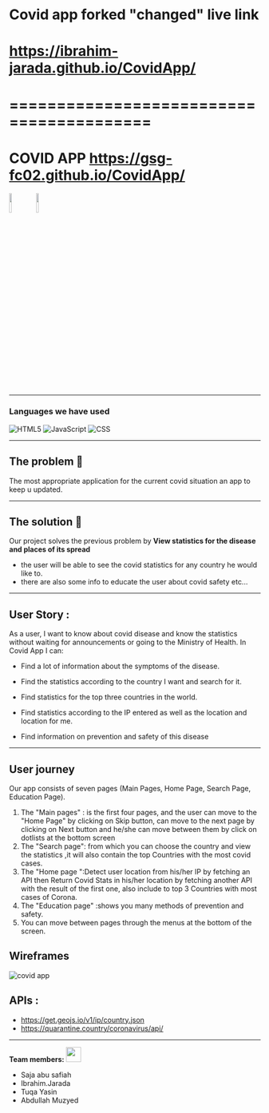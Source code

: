 # Covid app forked "changed" live link
# https://ibrahim-jarada.github.io/CovidApp/
# =========================================
# COVID APP https://gsg-fc02.github.io/CovidApp/
<IMG src="https://camo.githubusercontent.com/3e2ea701e0014e69cd14ec62c14f569a3ff9bff9/68747470733a2f2f63646e2e6c6f776769662e636f6d2f66756c6c2f366561653766643762636365326335612d736e6170652d6769662d6f6e2d74756d626c722e676966" style="display : inline;" width=10%>
 <IMG src="https://camo.githubusercontent.com/3e2ea701e0014e69cd14ec62c14f569a3ff9bff9/68747470733a2f2f63646e2e6c6f776769662e636f6d2f66756c6c2f366561653766643762636365326335612d736e6170652d6769662d6f6e2d74756d626c722e676966" style="display : inline;" width=10%>


---

### Languages we have used 

![HTML5](https://img.shields.io/badge/-HTML5-000000?style=flat&logo=HTML5)
![JavaScript](https://img.shields.io/badge/-JavaScript-000000?style=flat&logo=javascript)
![CSS](https://img.shields.io/badge/-CSS-000000?style=flat&logo=css3&logoColor=00599C)

---


## The problem :scroll:

The most appropriate application for the current covid situation an app to keep u updated.

---


## The solution 🤞

Our project solves the previous problem by **View statistics for the disease and places of its spread**
- the user will be able to see the covid statistics for any country he would like to.
- there are also some info to educate the user about covid safety etc...

 --- 
##  User Story : 
As a user, I want to know about covid disease and know the statistics without waiting for announcements or going to the Ministry of Health. In Covid App I can:

* Find a lot of information about the symptoms of the disease.

* Find the statistics according to the country I want and search for it.

* Find statistics for the top three countries in the world.

* Find statistics according to the IP entered as well as the location and location for me.

* Find information on prevention and safety of this disease
---
## User journey 


Our app consists of seven pages (Main Pages, Home Page, Search Page, Education Page).

1. The "Main pages" : is the first four pages, and the user can move to the "Home Page" by clicking on Skip button, can move to the next page by clicking on Next button and he/she can move between them by click on dotlists at the bottom screen
2. The "Search page": from which you can choose the country and view the statistics ,it will also contain the top  Countries with the most covid cases. 
3. The "Home page ":Detect user location from his/her IP by fetching an API then Return Covid Stats in his/her location by fetching another API with the result of the first one, also include to top 3 Countries with most cases of Corona. 
4. The "Education page" :shows you many methods of prevention and safety. 
5. You can move between pages through the menus at the bottom of the screen.
 
## Wireframes
![covid app](https://media.giphy.com/media/x5Le2GE4b7gTNlM88w/giphy.gif)
## APIs :
- https://get.geojs.io/v1/ip/country.json
- https://quarantine.country/coronavirus/api/

---

**Team members:** <img src="https://raw.githubusercontent.com/verma-anushka/verma-anushka/master/gifs/wave.gif" width="30px">

- Saja abu safiah
- Ibrahim.Jarada
- Tuqa Yasin
- Abdullah Muzyed


